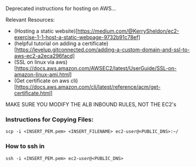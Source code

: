 Deprecated instructions for hosting on AWS...

Relevant Resources:
- (Hosting a static website)[https://medium.com/@KerrySheldon/ec2-exercise-1-1-host-a-static-webpage-9732b91c78ef]
- (helpful tutorial on adding a certificate)[https://levelup.gitconnected.com/adding-a-custom-domain-and-ssl-to-aws-ec2-a2eca296facd]
- (SSL on linux via aws)[https://docs.aws.amazon.com/AWSEC2/latest/UserGuide/SSL-on-amazon-linux-ami.html]
- (Get certificate on aws cli)[https://docs.aws.amazon.com/cli/latest/reference/acm/get-certificate.html]


MAKE SURE YOU MODIFY THE ALB INBOUND RULES, NOT THE EC2's

### Instructions for Copying Files:
`scp -i <INSERT_PEM.pem> <INSERT_FILENAME> ec2-user@<PUBLIC_DNS>:~/`

### How to ssh in

`ssh -i <INSERT_PEM.pem> ec2-user@<PUBLIC_DNS>`